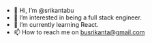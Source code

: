 - 👋 Hi, I’m @srikantabu
- 👀 I’m interested in being a full stack engineer.
- 🌱 I’m currently learning React.
- 📫 How to reach me on busrikanta@gmail.com

<!---
srikantabu/srikantabu is a ✨ special ✨ repository because its `README.md` (this file) appears on your GitHub profile.
You can click the Preview link to take a look at your changes.
--->
